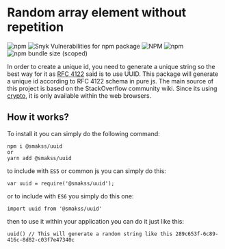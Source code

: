 # Random array element without repetition

![npm](https://img.shields.io/npm/v/@smakss/uuid) ![Snyk Vulnerabilities for npm package](https://img.shields.io/snyk/vulnerabilities/npm/@smakss/uuid) ![NPM](https://img.shields.io/npm/l/@smakss/uuid) ![npm](https://img.shields.io/npm/dm/@smakss/uuid) ![npm bundle size (scoped)](https://img.shields.io/bundlephobia/min/@smakss/uuid)

In order to create a unique id, you need to generate a unique string so the best way for it as [RFC 4122](https://www.ietf.org/rfc/rfc4122.txt) said is to use UUID. This package will generate a unique id according to RFC 4122 schema in pure js. The main source of this project is based on the StackOverflow community wiki. Since its using [crypto](https://developer.mozilla.org/en-US/docs/Web/API/Window/crypto), it is only available within the web browsers.

## How it works?

To install it you can simply do the following command:

```
npm i @smakss/uuid
or
yarn add @smakss/uuid
```

to include with `ES5` or common js you can simply do this:

```
var uuid = require('@smakss/uuid');
```

or to include with `ES6` you simply do this one:

```
import uuid from '@smakss/uuid'
```

then to use it within your application you can do it just like this:

```
uuid() // This will generate a random string like this 289c653f-6c89-416c-8d82-c03f7e47340c
```
